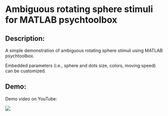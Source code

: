 # Ambiguous rotating sphere stimuli for MATLAB psychtoolbox

## Description:
A simple demonstration of ambiguous rotating sphere stimuli using MATLAB psychtoolbox.

Embedded parameters (i.e., sphere and dots size, colors, moving speed) can be customized.

## Demo:
Demo video on YouTube:

[![](http://img.youtube.com/vi/ICoejYulyDk/0.jpg)](http://www.youtube.com/watch?v=ICoejYulyDk "ars")
